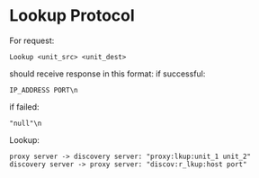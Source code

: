 # Lookup Protocol

For request:
```
Lookup <unit_src> <unit_dest>
```
should receive response in this format:
if successful:
```
IP_ADDRESS PORT\n
```
if failed:
```
"null"\n
```
Lookup:

    proxy server -> discovery server: "proxy:lkup:unit_1 unit_2"
    discovery server -> proxy server: "discov:r_lkup:host port"
    
